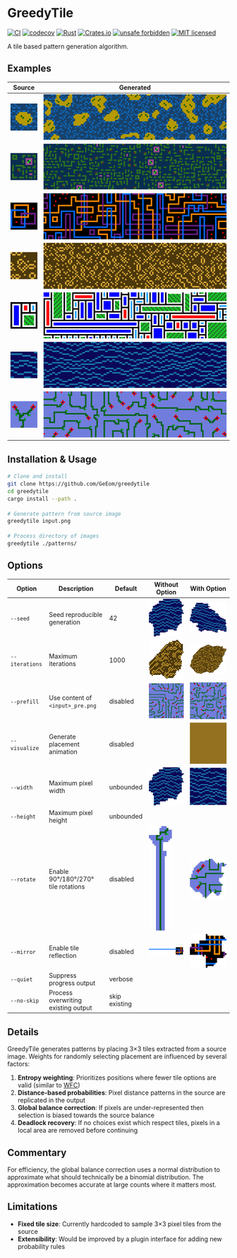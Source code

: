 # GreedyTile

[![CI](https://github.com/GeEom/greedytile/actions/workflows/ci.yml/badge.svg)](https://github.com/GeEom/greedytile/actions/workflows/ci.yml)
[![codecov](https://codecov.io/gh/GeEom/greedytile/branch/main/graph/badge.svg)](https://codecov.io/gh/GeEom/greedytile)
[![Rust](https://github.com/GeEom/greedytile/actions/workflows/rust.yml/badge.svg)](https://github.com/GeEom/greedytile/actions/workflows/rust.yml)
[![Crates.io](https://img.shields.io/crates/v/greedytile.svg)](https://crates.io/crates/greedytile)
[![unsafe forbidden](https://img.shields.io/badge/unsafe-forbidden-success.svg)](https://github.com/rust-secure-code/safety-dance/)
[![MIT licensed](https://img.shields.io/badge/license-MIT-blue.svg)](./LICENSE.txt)

A tile based pattern generation algorithm.

## Examples

| Source | Generated |
|--------|-----------|
| ![Source A](data/examples/a_4x.png) | ![Result A](data/examples/a_result_4x.png) |
| ![Source B](data/examples/b_4x.png) | ![Result B](data/examples/b_result_4x.png) |
| ![Source C](data/examples/c_4x.png) | ![Result C](data/examples/c_result_4x.png) |
| ![Source D](data/examples/d_4x.png) | ![Result D](data/examples/d_result_4x.png) |
| ![Source E](data/examples/e_4x.png) | ![Result E](data/examples/e_result_4x.png) |
| ![Source F](data/examples/f_4x.png) | ![Result F](data/examples/f_result_4x.png) |
| ![Source G](data/examples/g_4x.png) | ![Result G](data/examples/g_result_4x.png) |

## Installation & Usage

```bash
# Clone and install
git clone https://github.com/GeEom/greedytile
cd greedytile
cargo install --path .

# Generate pattern from source image
greedytile input.png

# Process directory of images
greedytile ./patterns/
```
## Options


| Option | Description | Default | Without Option | With Option |
|----------|-------------|---------|----------------|-------------|
| `--seed` | Seed reproducible generation | 42 | ![Default Seed](data/examples/seed_default_4x.png) | ![Custom Seed](data/examples/seed_custom_4x.png) |
| `--iterations` | Maximum iterations| 1000 | ![Default Iterations](data/examples/iterations_default_4x.png) | ![More Iterations](data/examples/iterations_custom_4x.png) |
| `--prefill` | Use content of `<input>_pre.png` | disabled | ![No Prefill](data/examples/prefill_off_4x.png) | ![Prefill Enabled](data/examples/prefill_on_4x.png) |
| `--visualize`  | Generate placement animation | disabled | | ![Tile Placement Animation](data/examples/visualization_4x.gif) |
| `--width` | Maximum pixel width | unbounded | ![Unbounded](data/examples/size_unbounded_4x.png) | ![Bounded](data/examples/size_32x32_4x.png) |
| `--height` | Maximum pixel height | unbounded | | |
| `--rotate` | Enable 90°/180°/270° tile rotations | disabled | ![No Rotation](data/examples/rotate_off_4x.png) | ![Rotation Enabled](data/examples/rotate_on_4x.png) |
| `--mirror`| Enable tile reflection | disabled | ![No Mirror](data/examples/mirror_off_4x.png) | ![Mirror Enabled](data/examples/mirror_on_4x.png) |
| `--quiet` | Suppress progress output | verbose |
| `--no-skip` | Process overwriting existing output | skip existing |

## Details

GreedyTile generates patterns by placing 3×3 tiles extracted from a source image. Weights for randomly selecting placement are influenced by several factors:

1. **Entropy weighting**: Prioritizes positions where fewer tile options are valid (similar to [WFC](https://github.com/mxgmn/WaveFunctionCollapse/))
2. **Distance-based probabilities**: Pixel distance patterns in the source are replicated in the output
3. **Global balance correction**: If pixels are under-represented then selection is biased towards the source balance
4. **Deadlock recovery**: If no choices exist which respect tiles, pixels in a local area are removed before continuing

## Commentary

For efficiency, the global balance correction uses a normal distribution to approximate what should technically be a binomial distribution. The approximation becomes accurate at large counts where it matters most.

## Limitations

- **Fixed tile size**: Currently hardcoded to sample 3×3 pixel tiles from the source
- **Extensibility**: Would be improved by a plugin interface for adding new probability rules

